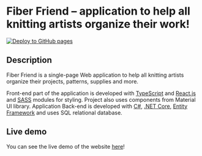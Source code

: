 # Fiber Friend – application to help all knitting artists organize their work!
<!-- badges: start -->
[![Deploy to GitHub pages](https://github.com/OliwiaGowor/fiber-friend/actions/workflows/pages/pages-build-deployment/badge.svg)](https://github.com/OliwiaGowor/fiber-friend/actions/workflows/pages/pages-build-deployment)
<!-- badges: end -->

## Description
Fiber Friend is a single-page Web application to help all knitting artists organize their projects, patterns, supplies and more.

Front-end part of the application is developed with [TypeScript](https://www.typescriptlang.org/) and [React.js](https://react.dev/) and [SASS](https://sass-lang.com/) modules for styling. Project also uses components from Material UI library.
Application Back-end is developed with [C#](https://learn.microsoft.com/pl-pl/dotnet/csharp/), [.NET Core](https://dotnet.microsoft.com/en-us/), [Entity Framework](https://learn.microsoft.com/en-us/ef/) and uses SQL relational database.

## Live demo
You can see the live demo of the website [here](https://oliwiagowor.github.io/fiber-friend/)!

